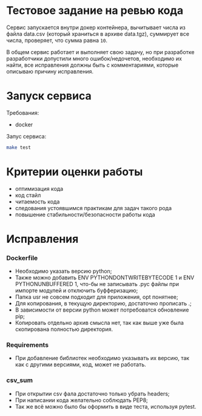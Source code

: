 # Тестовое задание на ревью кода
Сервис запускается внутри докер контейнера, вычитывает числа из файла data.csv (который храниться в архиве data.tgz), суммирует все числа, проверяет, что сумма равна `10`.
 
В общем сервис работает и выполняет свою задачу, но при разработке разработчики допустили много ошибок/недочетов, необходимо их найти, все исправления должны быть с комментариями, которые описываю причину исправления.
 
 
# Запуск сервиса
Требования:
- docker
 
Запус сервиса:
```bash
make test
```
 
# Критерии оценки работы
- оптимизация кода
- код стайл
- читаемость кода
- следования устоявшимся практикам для задач такого рода
- повышение стабильности/безопасности работы кода


# Исправления
### Dockerfile

- Необходимо указать версию python;
- Также можно добавить ENV PYTHONDONTWRITEBYTECODE 1 и ENV PYTHONUNBUFFERED 1, что-бы не записывать .pyc файлы при импорте модулей и отключить буфферизацию;
- Папка usr не совсем подходит для приложения, opt понятнее;
- Для копирования, в текущую директорию, достаточно прописать .;
- В зависимости от версии python может потребоватся обновление pip;
- Копировать отдельно архив смысла нет, так как выше уже была скопирована полностью директория.

### Requirements

- При добавление библиотек необходимо указывать их версию, так как с другими версиями, код, может не работать.

### csv_sum

- При открытии csv фала достаточно только убрать headers;
- При написании кода желательно соблюдать PEP8;
- Так же всё можно было бы оформить в виде теста, используя pytest.

